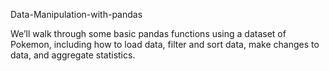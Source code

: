 Data-Manipulation-with-pandas

We’ll walk through some basic pandas functions using a dataset of Pokemon, including how to load data, filter and sort data, make changes to data, and aggregate statistics.
